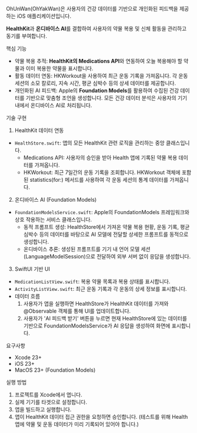   OhUnWan(OhYakWan)은 사용자의 건강 데이터를 기반으로 개인화된 피드백을 제공하는 iOS 애플리케이션입니다.
  
  **HealthKit**과 **온디바이스 AI**를 결합하여 사용자의 약물 복용 및 신체 활동을 관리하고 동기를 부여합니다.
  

  핵심 기능

   - 약물 복용 추적: **HealthKit의 Medications API**와 연동하여 오늘 복용해야 할 약물과 이미 복용한 약물을 표시합니다.
   - 활동 데이터 연동: HKWorkout을 사용하여 최근 운동 기록을 가져옵니다. 각 운동 세션의 소모 칼로리, 지속 시간, 평균 심박수 등의 상세 데이터를 제공합니다.
   - 개인화된 AI 피드백: Apple의 **Foundation Models**를 활용하여 수집된 건강 데이터를 기반으로 맞춤형 조언을 생성합니다.
     모든 건강 데이터 분석은 사용자의 기기 내에서 온디바이스 AI로 처리됩니다.

  기술 구현

  1. HealthKit 데이터 연동

   - `HealthStore.swift`: 앱의 모든 HealthKit 관련 로직을 관리하는 중앙 클래스입니다.
     - Medications API: 사용자의 승인을 받아 Health 앱에 기록된 약물 복용 데이터를 가져옵니다.
     - HKWorkout: 최근 7일간의 운동 기록을 조회합니다.
       HKWorkout 객체에 포함된 statistics(for:) 메서드를 사용하여 각 운동 세션의 통계 데이터를 가져옵니다.

  2. 온디바이스 AI (Foundation Models)

   - `FoundationModelsService.swift`: Apple의 FoundationModels 프레임워크와 상호 작용하는 서비스 클래스입니다.
     - 동적 프롬프트 생성: HealthStore에서 가져온 약물 복용 현황, 운동 기록, 평균 심박수 등의 데이터를 바탕으로 AI 모델에 전달할 상세한 프롬프트를 동적으로 생성합니다.
     - 온디바이스 추론: 생성된 프롬프트를 기기 내 언어 모델 세션(LanguageModelSession)으로 전달하여 외부 서버 없이 응답을 생성합니다.

  3. SwiftUI 기반 UI

   - `MedicationListView.swift`: 복용 약물 목록과 복용 상태를 표시합니다.
   - `ActivityListView.swift`: 최근 운동 기록과 각 운동의 상세 정보를 표시합니다.
   - 데이터 흐름
     1. 사용자가 앱을 실행하면 HealthStore가 HealthKit 데이터를 가져와 @Observable 객체를 통해 UI를 업데이트합니다.
     2. 사용자가 'AI 피드백 받기' 버튼을 누르면 현재 HealthStore에 있는 데이터를 기반으로 FoundationModelsService가 AI 응답을 생성하여 화면에 표시합니다.

  요구사항
   - Xcode 23+
   - iOS 23+
   - MacOS 23+ (Foundation Models)

  실행 방법
   1. 프로젝트를 Xcode에서 엽니다.
   2. 실제 기기를 타겟으로 설정합니다.
   3. 앱을 빌드하고 실행합니다.
   4. 앱이 HealthKit 데이터 접근 권한을 요청하면 승인합니다. (테스트를 위해 Health 앱에 약물 및 운동 데이터가 미리 기록되어 있어야 합니다.)

